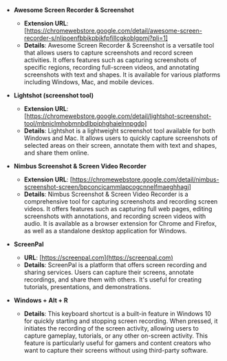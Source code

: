 - **Awesome Screen Recorder & Screenshot**
  - **Extension URL**: [https://chromewebstore.google.com/detail/awesome-screen-recorder-s/nlipoenfbbikpbjkfpfillcgkoblgpmj?pli=1]
  - **Details**: Awesome Screen Recorder & Screenshot is a versatile tool that allows users to capture screenshots and record screen activities. It offers features such as capturing screenshots of specific regions, recording full-screen videos, and annotating screenshots with text and shapes. It is available for various platforms including Windows, Mac, and mobile devices.

- **Lightshot (screenshot tool)**
  - **Extension URL**: [https://chromewebstore.google.com/detail/lightshot-screenshot-tool/mbniclmhobmnbdlbpiphghaielnnpgdp]
  - **Details**: Lightshot is a lightweight screenshot tool available for both Windows and Mac. It allows users to quickly capture screenshots of selected areas on their screen, annotate them with text and shapes, and share them online.

- **Nimbus Screenshot & Screen Video Recorder**
  - **Extension URL**: [https://chromewebstore.google.com/detail/nimbus-screenshot-screen/bpconcjcammlapcogcnnelfmaeghhagj]
  - **Details**: Nimbus Screenshot & Screen Video Recorder is a comprehensive tool for capturing screenshots and recording screen videos. It offers features such as capturing full web pages, editing screenshots with annotations, and recording screen videos with audio. It is available as a browser extension for Chrome and Firefox, as well as a standalone desktop application for Windows.

- **ScreenPal**
  - **URL**: [https://screenpal.com](https://screenpal.com)
  - **Details**: ScreenPal is a platform that offers screen recording and sharing services. Users can capture their screens, annotate recordings, and share them with others. It's useful for creating tutorials, presentations, and demonstrations.

- **Windows + Alt + R**
  - **Details**: This keyboard shortcut is a built-in feature in Windows 10 for quickly starting and stopping screen recording. When pressed, it initiates the recording of the screen activity, allowing users to capture gameplay, tutorials, or any other on-screen activity. This feature is particularly useful for gamers and content creators who want to capture their screens without using third-party software.

